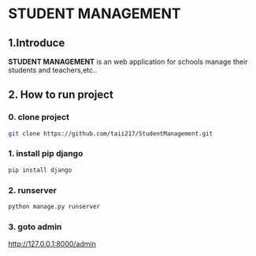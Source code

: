 # STUDENT MANAGEMENT
## 1.Introduce
**STUDENT MANAGEMENT** is an web application for schools manage their students and teachers,etc..

## 2. How to run project

### 0. clone project
```sh
git clone https://github.com/taii217/StudentManagement.git
```

### 1. install pip django
```sh
pip install django
```

### 2. runserver
```sh
python manage.py runserver
```

### 3. goto admin

http://127.0.0.1:8000/admin